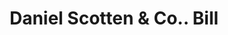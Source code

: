 ---
doi: 10.7916/D87H2WMZ
date_other: '1890'
date_other_textual: 1890-1899
form: printed ephemera
genre:
- Invoices
name:
- Daniel Scotten & Co.
object_in_context_url: https://biggert.cul.columbia.edu/items/view/ave_biggert_00608
subject_hierarchical_geographic:
- Detroit, Michigan, United States
subject_name:
- Daniel Scotten & Co.
title: Daniel Scotten & Co.. Bill
sort_title: Daniel Scotten & Co.. Bill
call_number: ave_biggert_00608
coordinates:
- 42.331388888888895,-83.04583333333333
pid: ave_biggert_00608
identifiers: ave_biggert_00608
thumbnail: https://derivativo-1.library.columbia.edu/iiif/2/ldpd:343653/full/!256,256/0/native.jpg
permalink: /biggert/ave_biggert_00608/
layout: iiif-image-page
---